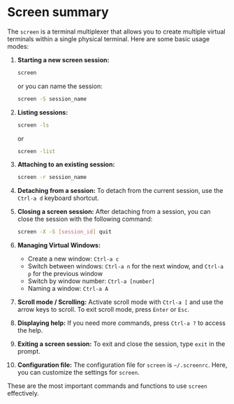 # Screen summary

The `screen` is a terminal multiplexer that allows you to create multiple virtual terminals within a single physical terminal. Here are some basic usage modes:

1. **Starting a new screen session:**
   ```sh
   screen
   ```
   or you can name the session:
   ```sh
   screen -S session_name
   ```

2. **Listing sessions:**
   ```sh
   screen -ls
   ```
   or
   ```sh
   screen -list
   ```

3. **Attaching to an existing session:**
   ```sh
   screen -r session_name
   ```

4. **Detaching from a session:**
   To detach from the current session, use the `Ctrl-a d` keyboard shortcut.

5. **Closing a screen session:**
   After detaching from a session, you can close the session with the following command:
   ```sh
   screen -X -S [session_id] quit
   ```

6. **Managing Virtual Windows:**
   - Create a new window: `Ctrl-a c`
   - Switch between windows: `Ctrl-a n` for the next window, and `Ctrl-a p` for the previous window
   - Switch by window number: `Ctrl-a [number]`
   - Naming a window: `Ctrl-a A`

7. **Scroll mode / Scrolling:**
   Activate scroll mode with `Ctrl-a [` and use the arrow keys to scroll. To exit scroll mode, press `Enter` or `Esc`.

8. **Displaying help:**
   If you need more commands, press `Ctrl-a ?` to access the help.

9. **Exiting a screen session:**
   To exit and close the session, type `exit` in the prompt.

10. **Configuration file:**
    The configuration file for `screen` is `~/.screenrc`. Here, you can customize the settings for `screen`.

These are the most important commands and functions to use `screen` effectively.
